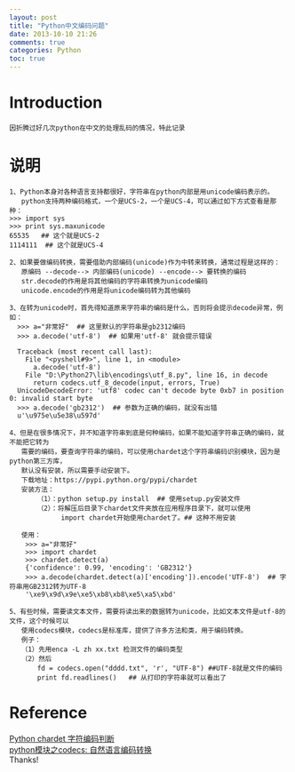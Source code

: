 ```yaml
---
layout: post
title: "Python中文编码问题"
date: 2013-10-10 21:26
comments: true
categories: Python
toc: true
---
```

# Introduction
    因折腾过好几次python在中文的处理乱码的情况，特此记录
<!--more-->	
# 说明
    1、Python本身对各种语言支持都很好，字符串在python内部是用unicode编码表示的。
	   python支持两种编码格式，一个是UCS-2，一个是UCS-4，可以通过如下方式查看是那种：
	>>> import sys
	>>> print sys.maxunicode
	65535   ## 这个就是UCS-2
	1114111  ## 这个就是UCS-4
	
	2、如果要做编码转换，需要借助内部编码(unicode)作为中转来转换，通常过程是这样的：
	   原编码 --decode--> 内部编码(unicode) --encode--> 要转换的编码
	   str.decode的作用是将其他编码的字符串转换为unicode编码
	   unicode.encode的作用是将unicode编码转为其他编码
	  
	3、在转为unicode时，首先得知道原来字符串的编码是什么，否则将会提示decode异常，例如：
      >>> a="非常好"  ## 这里默认的字符串是gb2312编码
	  >>> a.decode('utf-8')  ## 如果用'utf-8' 就会提示错误

	  Traceback (most recent call last):
	    File "<pyshell#9>", line 1, in <module>
	      a.decode('utf-8')
	    File "D:\Python27\lib\encodings\utf_8.py", line 16, in decode
	      return codecs.utf_8_decode(input, errors, True)
	  UnicodeDecodeError: 'utf8' codec can't decode byte 0xb7 in position 0: invalid start byte
	  >>> a.decode('gb2312')  ## 参数为正确的编码，就没有出错
	  u'\u975e\u5e38\u597d'

    4、但是在很多情况下，并不知道字符串到底是何种编码，如果不能知道字符串正确的编码，就不能把它转为
	   需要的编码，要查询字符串的编码，可以使用chardet这个字符串编码识别模块，因为是python第三方库，
	   默认没有安装，所以需要手动安装下。
	   下载地址：https://pypi.python.org/pypi/chardet
	   安装方法：
	       （1）：python setup.py install  ## 使用setup.py安装文件
		   （2）：将解压后目录下chardet文件夹放在应用程序目录下，就可以使用
		         import chardet开始使用chardet了。## 这种不用安装
				 
	   使用：
	    >>> a="非常好"
		>>> import chardet
		>>> chardet.detect(a)
		{'confidence': 0.99, 'encoding': 'GB2312'}
		>>> a.decode(chardet.detect(a)['encoding']).encode('UTF-8')  ## 字符串用GB2312转为UTF-8
		'\xe9\x9d\x9e\xe5\xb8\xb8\xe5\xa5\xbd'

    5、有些时候，需要读文本文件，需要将读出来的数据转为unicode，比如文本文件是utf-8的文件，这个时候可以
	   使用codecs模块，codecs是标准库，提供了许多方法和类，用于编码转换。
	   例子：
	   （1）先用enca -L zh xx.txt 检测文件的编码类型
	   （2）然后
	       fd = codecs.open("dddd.txt", 'r', "UTF-8") ##UTF-8就是文件的编码
		   print fd.readlines()   ## 从打印的字符串就可以看出了

# Reference
[Python chardet 字符编码判断](http://www.pythonclub.org/modules/chardet)    
[python模块之codecs: 自然语言编码转换](http://blog.csdn.net/zhaoweikid/article/details/1642015)    
Thanks!

